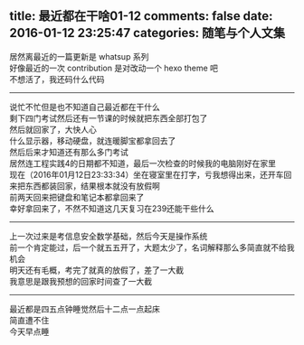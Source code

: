 title: 最近都在干啥01-12
comments: false
date: 2016-01-12 23:25:47
categories: 随笔与个人文集
---
居然离最近的一篇更新是 whatsup 系列  
好像最近的一次 contribution 是对改动一个 hexo theme 吧  
不想活了，我还码什么代码  
***
说忙不忙但是也不知道自己最近都在干什么  
剩下四门考试然后还有一节课的时候就把东西全部打包了  
然后就回家了，大快人心  
什么显示器，移动硬盘，就连暖脚宝都拿回去了  
然后后来才知道还有那么多门考试  
居然连工程实践4的日期都不知道，最后一次检查的时候我的电脑刚好在家里  
现在（2016年01月12日23:33:34）坐在寝室里在打字，亏我想得出来，还开车回来把东西都装回家，结果根本就没有放假啊  
前两天回来把键盘和笔记本都拿回来了  
幸好拿回来了，不然不知道这几天复习在239还能干些什么  
***
上一次过来是考信息安全数学基础，然后今天是操作系统  
前一个肯定能过，后一个就五五开了，大题太少了，名词解释那么多简直就不给我机会  
明天还有毛概，考完了就真的放假了，差了一大截  
我意思是跟我预想的回家时间查了一大截  
***
最近都是四五点钟睡觉然后十二点一点起床  
简直遭不住  
今天早点睡